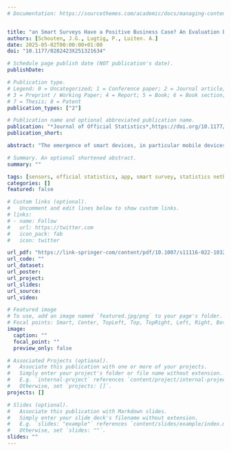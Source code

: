 ```yaml
---
# Documentation: https://sourcethemes.com/academic/docs/managing-content/


title: "an Smart Surveys Have a Positive Business Case? An Evaluation Based on Three Case Studies"
authors: [Schouten, J.G., Lugtig, P., Luiten. A.]
date: 2025-05-02T00:00:00+01:00
doi: "10.1177/0282423X251321634"

# Schedule page publish date (NOT publication's date).
publishDate:

# Publication type.
# Legend: 0 = Uncategorized; 1 = Conference paper; 2 = Journal article;
# 3 = Preprint / Working Paper; 4 = Report; 5 = Book; 6 = Book section;
# 7 = Thesis; 8 = Patent
publication_types: ["2"]

# Publication name and optional abbreviated publication name.
publication: "*Journal of Official Statistics*,https://doi.org/10.1177/0282423X251321634"
publication_short: 

abstract: "The emergence of smart devices, in particular mobile devices, has widened the potential types of data that can be collected in the social sciences. Given the fact that traditional surveys require more and more effort, new data sources collected via smart devices can potentially improve measurement of variables of interest and representation of the target population. New data sources also bring new challenges. New data sources, such as smartphone sensor data offer less control and coherence than traditional data such as administrative and survey data do, and are therefore often integrated either during, or after data collection. Respondents remain in control and help to resolve inconsistencies, missing data, or provide context. We discuss the consequences of hybrid data collection and methodology needed to reduce errors in smart surveys. Since quantification of the various types of errors is costly and time-consuming, we present a number of practical criteria. These criteria help evaluate whether hybrid data collection may have a positive business case and justify further investments in systems for data collection, data processing, and integration. We apply the criteria to three case studies: the measurement of mobility, consumption, and physical activities. Large-scale field experiments have been conducted for each of the case studies that allow us to evaluate the criteria."

# Summary. An optional shortened abstract.
summary: ""

tags: [sensors, official statistics, app, smart survey, statistics netherlands, data integration]
categories: []
featured: false

# Custom links (optional).
#   Uncomment and edit lines below to show custom links.
# links:
# - name: Follow
#   url: https://twitter.com
#   icon_pack: fab
#   icon: twitter

url_pdf: "https://link-springer-com/content/pdf/10.1007/s11116-022-10328-2.pdf"
url_code: ""
url_dataset:
url_poster:
url_project:
url_slides:
url_source:
url_video:

# Featured image
# To use, add an image named `featured.jpg/png` to your page's folder. 
# Focal points: Smart, Center, TopLeft, Top, TopRight, Left, Right, BottomLeft, Bottom, BottomRight.
image:
  caption: ""
  focal_point: ""
  preview_only: false

# Associated Projects (optional).
#   Associate this publication with one or more of your projects.
#   Simply enter your project's folder or file name without extension.
#   E.g. `internal-project` references `content/project/internal-project/index.md`.
#   Otherwise, set `projects: []`.
projects: []

# Slides (optional).
#   Associate this publication with Markdown slides.
#   Simply enter your slide deck's filename without extension.
#   E.g. `slides: "example"` references `content/slides/example/index.md`.
#   Otherwise, set `slides: ""`.
slides: ""
---
```

